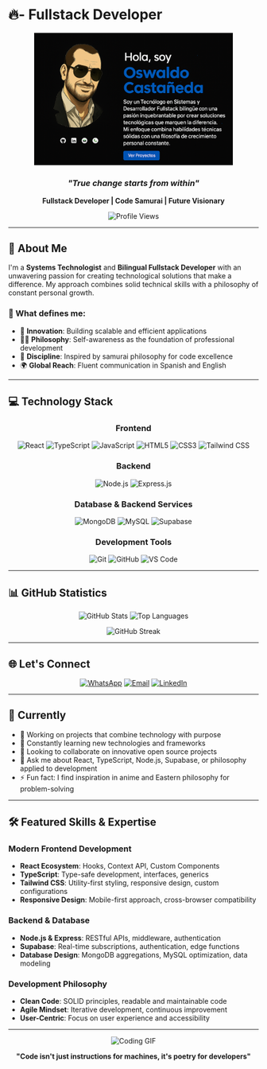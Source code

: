 # 🔥- Fullstack Developer

<div align="center">
  
  <!-- Main Image -->
 <img src="https://raw.githubusercontent.com/OzCastaneda/OzCastaneda/main/pimg2.png" alt="Banner" width="400"/>
  
  ### *"True change starts from within"*
  
  **Fullstack Developer | Code Samurai | Future Visionary**
  
  ![Profile Views](https://komarev.com/ghpvc/?username=OzCastaneda&label=Profile%20Views&color=blueviolet&style=for-the-badge)
  
</div>

---

## 🌟 About Me

I'm a **Systems Technologist** and **Bilingual Fullstack Developer** with an unwavering passion for creating technological solutions that make a difference. My approach combines solid technical skills with a philosophy of constant personal growth.

### 🎯 What defines me:
- 🚀 **Innovation**: Building scalable and efficient applications
- 🧘‍♂️ **Philosophy**: Self-awareness as the foundation of professional development
- 🎌 **Discipline**: Inspired by samurai philosophy for code excellence
- 🌍 **Global Reach**: Fluent communication in Spanish and English

---

## 💻 Technology Stack

<div align="center">

### Frontend
![React](https://img.shields.io/badge/React-20232A?style=for-the-badge&logo=react&logoColor=61DAFB)
![TypeScript](https://img.shields.io/badge/TypeScript-007ACC?style=for-the-badge&logo=typescript&logoColor=white)
![JavaScript](https://img.shields.io/badge/JavaScript-F7DF1E?style=for-the-badge&logo=javascript&logoColor=black)
![HTML5](https://img.shields.io/badge/HTML5-E34F26?style=for-the-badge&logo=html5&logoColor=white)
![CSS3](https://img.shields.io/badge/CSS3-1572B6?style=for-the-badge&logo=css3&logoColor=white)
![Tailwind CSS](https://img.shields.io/badge/Tailwind_CSS-38B2AC?style=for-the-badge&logo=tailwind-css&logoColor=white)

### Backend
![Node.js](https://img.shields.io/badge/Node.js-43853D?style=for-the-badge&logo=node.js&logoColor=white)
![Express.js](https://img.shields.io/badge/Express.js-404D59?style=for-the-badge&logo=express&logoColor=white)

### Database & Backend Services
![MongoDB](https://img.shields.io/badge/MongoDB-4EA94B?style=for-the-badge&logo=mongodb&logoColor=white)
![MySQL](https://img.shields.io/badge/MySQL-00000F?style=for-the-badge&logo=mysql&logoColor=white)
![Supabase](https://img.shields.io/badge/Supabase-3ECF8E?style=for-the-badge&logo=supabase&logoColor=white)

### Development Tools
![Git](https://img.shields.io/badge/Git-E44C30?style=for-the-badge&logo=git&logoColor=white)
![GitHub](https://img.shields.io/badge/GitHub-100000?style=for-the-badge&logo=github&logoColor=white)
![VS Code](https://img.shields.io/badge/VS_Code-0078D4?style=for-the-badge&logo=visual%20studio%20code&logoColor=white)

</div>

---

## 📊 GitHub Statistics

<div align="center">
  
  <img src="https://github-readme-stats.vercel.app/api?username=OzCastaneda&show_icons=true&theme=radical&hide_border=true&bg_color=0D1117" alt="GitHub Stats" height="165"/>
  <img src="https://github-readme-stats.vercel.app/api/top-langs/?username=OzCastaneda&layout=compact&theme=radical&hide_border=true&bg_color=0D1117" alt="Top Languages" height="165"/>
  
</div>

<div align="center">
  
  ![GitHub Streak](https://github-readme-streak-stats.herokuapp.com/?user=OzCastaneda&theme=radical&hide_border=true&background=0D1117)
  
</div>

---

## 🌐 Let's Connect

<div align="center">

[![WhatsApp](https://img.shields.io/badge/WhatsApp-25D366?style=for-the-badge&logo=whatsapp&logoColor=white)](https://wa.me/+573228352645)
[![Email](https://img.shields.io/badge/Gmail-D14836?style=for-the-badge&logo=gmail&logoColor=white)](mailto:angelusignis777@gmail.com)
[![LinkedIn](https://img.shields.io/badge/LinkedIn-0077B5?style=for-the-badge&logo=linkedin&logoColor=white)](https://linkedin.com/in/your-profile)

</div>

---

## 🎯 Currently

- 🔭 Working on projects that combine technology with purpose
- 🌱 Constantly learning new technologies and frameworks
- 👯 Looking to collaborate on innovative open source projects
- 💬 Ask me about React, TypeScript, Node.js, Supabase, or philosophy applied to development
- ⚡ Fun fact: I find inspiration in anime and Eastern philosophy for problem-solving

---

## 🛠️ Featured Skills & Expertise

### **Modern Frontend Development**
- **React Ecosystem**: Hooks, Context API, Custom Components
- **TypeScript**: Type-safe development, interfaces, generics
- **Tailwind CSS**: Utility-first styling, responsive design, custom configurations
- **Responsive Design**: Mobile-first approach, cross-browser compatibility

### **Backend & Database**
- **Node.js & Express**: RESTful APIs, middleware, authentication
- **Supabase**: Real-time subscriptions, authentication, edge functions
- **Database Design**: MongoDB aggregations, MySQL optimization, data modeling

### **Development Philosophy**
- **Clean Code**: SOLID principles, readable and maintainable code
- **Agile Mindset**: Iterative development, continuous improvement
- **User-Centric**: Focus on user experience and accessibility

---

<div align="center">
  
  ![Coding GIF](https://media.giphy.com/media/qgQUggAC3Pfv687qPC/giphy.gif)
  
  **"Code isn't just instructions for machines, it's poetry for developers"**
  
</div>


